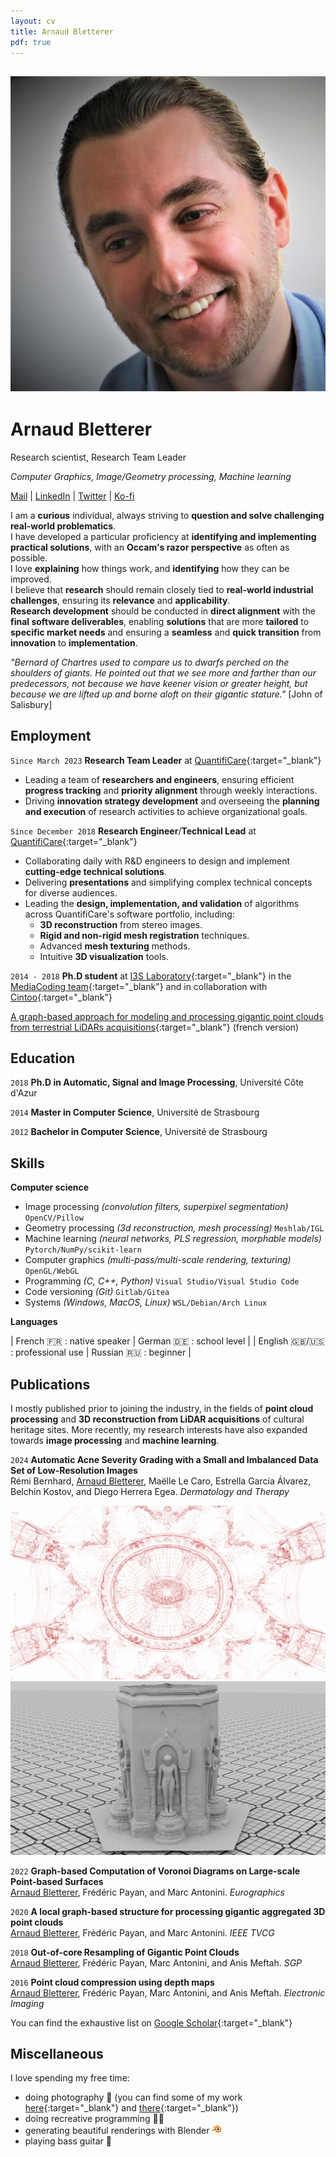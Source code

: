 ```yaml
---
layout: cv
title: Arnaud Bletterer
pdf: true
---
```

## <img class="profile" src="profile.jpg"/>

# Arnaud Bletterer

Research scientist, Research Team Leader

*Computer Graphics, Image/Geometry processing, Machine learning*

<div id="webaddress">
    <a href="mailto:arnaud.bletterer@gmail.com" target="_blank">Mail</a>
|   <a href="https://www.linkedin.com/in/arnaud-bletterer-5635b671/" target="_blank">LinkedIn</a>
|   <a href="https://twitter.com/abletterer" target="_blank">Twitter</a>
|   <a href="https://ko-fi.com/abletterer" target="_blank">Ko-fi</a>
</div>

I am a **curious** individual, always striving to **question and solve challenging real-world problematics**. <br/>
I have developed a particular proficiency at **identifying and implementing practical solutions**, with an **Occam's razor perspective** as often as possible. <br/>
I love **explaining** how things work, and **identifying** how they can be improved. <br/>
I believe that **research** should remain closely tied to **real-world industrial challenges**, ensuring its **relevance** and **applicability**. <br/>
**Research development** should be conducted in **direct alignment** with the **final software deliverables**, enabling **solutions** that are more **tailored** to **specific market needs** and ensuring a **seamless** and **quick transition** from **innovation** to **implementation**.

*"Bernard of Chartres used to compare us to dwarfs perched on the shoulders of giants. He pointed out that we see more and farther than our predecessors, not because we have keener vision or greater height, but because we are lifted up and borne aloft on their gigantic stature."* [John of Salisbury]

## Employment

`Since March 2023`
**Research Team Leader** at [QuantifiCare](https://quantificare.com){:target="_blank"}

* Leading a team of **researchers and engineers**, ensuring efficient **progress tracking** and **priority alignment** through weekly interactions.
* Driving **innovation strategy development** and overseeing the **planning and execution** of research activities to achieve organizational goals.

`Since December 2018`
**Research Engineer**/**Technical Lead** at [QuantifiCare](https://quantificare.com){:target="_blank"}

* Collaborating daily with R&D engineers to design and implement **cutting-edge technical solutions**.
* Delivering **presentations** and simplifying complex technical concepts for diverse audiences.
* Leading the **design, implementation, and validation** of algorithms across QuantifiCare's software portfolio, including:
  - **3D reconstruction** from stereo images.
  - **Rigid and non-rigid mesh registration** techniques.
  - Advanced **mesh texturing** methods.
  - Intuitive **3D visualization** tools.

`2014 - 2018`
**Ph.D student** at [I3S Laboratory](https://www.i3s.unice.fr/en/){:target="_blank"} in the [MediaCoding team](https://mediacoding.i3s.unice.fr){:target="_blank"} and in collaboration with [Cintoo](https://cintoo.com/){:target="_blank"}

[A graph-based approach for modeling and processing gigantic point clouds from terrestrial LiDARs acquisitions](https://theses.hal.science/tel-02099777){:target="_blank"} (french version)

## Education

`2018`
__Ph.D in Automatic, Signal and Image Processing__, Université Côte d'Azur

`2014`
__Master in Computer Science__, Université de Strasbourg

`2012`
__Bachelor in Computer Science__, Université de Strasbourg

## Skills

**Computer science**

* Image processing *(convolution filters, superpixel segmentation)* `OpenCV/Pillow`
* Geometry processing *(3d reconstruction, mesh processing)* `Meshlab/IGL`
* Machine learning *(neural networks, PLS regression, morphable models)* `Pytorch/NumPy/scikit-learn`
* Computer graphics *(multi-pass/multi-scale rendering, texturing)* `OpenGL/WebGL`
* Programming *(C, C++, Python)* `Visual Studio/Visual Studio Code`
* Code versioning *(Git)* `Gitlab/Gitea`
* Systems *(Windows, MacOS, Linux)* `WSL/Debian/Arch Linux`

**Languages**

| French 🇫🇷 : native speaker | German 🇩🇪 : school level |
| English 🇬🇧/🇺🇸 : professional use | Russian 🇷🇺 : beginner |

<div style="page-break-after: always"></div>

## Publications

I mostly published prior to joining the industry, in the fields of **point cloud processing** and **3D reconstruction from LiDAR acquisitions** of cultural heritage sites.
More recently, my research interests have also expanded towards **image processing** and **machine learning**.

<div class="citations" markdown="1">

`2024`
**Automatic Acne Severity Grading with a Small and Imbalanced Data Set of Low-Resolution Images** <br/> Rémi Bernhard, <ins>Arnaud Bletterer</ins>, Maëlle Le Caro, Estrella García Álvarez, Belchin Kostov, and Diego Herrera Egea. *Dermatology and Therapy*

</div>

<div class="trailer">
  <img src="trailer_1.png"/>
  <img src="trailer_2.png"/>
</div>

<div class="citations" markdown="1">

`2022`
**Graph-based Computation of Voronoi Diagrams on Large-scale Point-based Surfaces** <br/><ins>Arnaud Bletterer</ins>, Frédéric Payan, and Marc Antonini. *Eurographics*

`2020`
**A local graph-based structure for processing gigantic aggregated 3D point clouds** <br/><ins>Arnaud Bletterer</ins>, Frédéric Payan, and Marc Antonini. *IEEE TVCG*

`2018`
**Out-of-core Resampling of Gigantic Point Clouds** <br/><ins>Arnaud Bletterer</ins>, Frédéric Payan, Marc Antonini, and Anis Meftah. *SGP*

`2016`
**Point cloud compression using depth maps** <br/><ins>Arnaud Bletterer</ins>, Frédéric Payan, Marc Antonini, and Anis Meftah. *Electronic Imaging*

</div>

You can find the exhaustive list on [Google Scholar](https://scholar.google.com/citations?user=fEbApYQAAAAJ){:target="_blank"}

## Miscellaneous

I love spending my free time:
* doing photography 📸 (you can find some of my work [here](https://sceyonara.abletterer.synology.me/){:target="_blank"} and [there](https://www.instagram.com/sceyonara/){:target="_blank"})
* doing recreative programming 👨‍💻
* generating beautiful renderings with Blender <img width="16px" src="blender_icon_64x64.png"/>
* playing bass guitar 🎸


